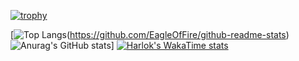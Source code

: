 <!--
**EagleOfFire/EagleOfFire** is a ✨ _special_ ✨ repository because its `README.md` (this file) appears on your GitHub profile.

Here are some ideas to get you started:

- 🔭 I’m currently working on ...
- 🌱 I’m currently learning ...
- 👯 I’m looking to collaborate on ...
- 🤔 I’m looking for help with ...
- 💬 Ask me about ...
- 📫 How to reach me: ...
- 😄 Pronouns: ...
- ⚡ Fun fact: ...
-->

[![trophy](https://github-profile-trophy.vercel.app/?username=EagleOfFire&theme=monokai&rank=SSS,SS,S,AAA,AA,A,B,C&no-frame=true)](https://github.com/ryo-ma/github-profile-trophy)

[![Top Langs](https://github-readme-stats.vercel.app/api/top-langs/?username=EagleOfFire&hide=Cmake,MakeFile)(https://github.com/EagleOfFire/github-readme-stats)
![Anurag's GitHub stats](https://github-readme-stats.vercel.app/api?username=anuraghazra&show_icons=true&theme=radical)]
[![Harlok's WakaTime stats](https://github-readme-stats.vercel.app/api/wakatime?username=eagleoffire)](https://github.com/EagleOfFire/github-readme-stats)
